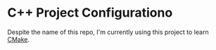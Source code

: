 # C++ Project Configurationo

Despite the name of this repo, I'm currently using this project to learn <a href="https://cmake.org/" target="_blank">CMake</a>.